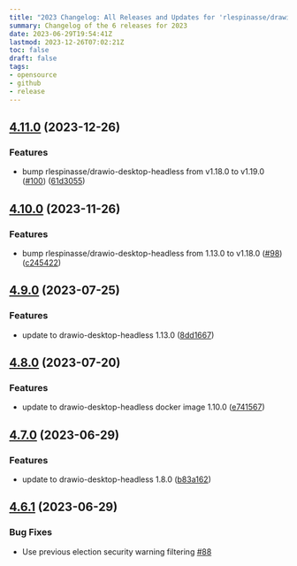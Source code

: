 ```yaml
---
title: "2023 Changelog: All Releases and Updates for 'rlespinasse/drawio-export'"
summary: Changelog of the 6 releases for 2023
date: 2023-06-29T19:54:41Z
lastmod: 2023-12-26T07:02:21Z
toc: false
draft: false
tags:
- opensource
- github
- release
---
```

## [4.11.0](https://github.com/rlespinasse/drawio-export/compare/v4.10.0...v4.11.0) (2023-12-26)


### Features

* bump rlespinasse/drawio-desktop-headless from v1.18.0 to v1.19.0 ([#100](https://github.com/rlespinasse/drawio-export/issues/100)) ([61d3055](https://github.com/rlespinasse/drawio-export/commit/61d3055982f3272038f7b97e6ad5376320ab53c8))



## [4.10.0](https://github.com/rlespinasse/drawio-export/compare/v4.9.0...v4.10.0) (2023-11-26)


### Features

* bump rlespinasse/drawio-desktop-headless from 1.13.0 to v1.18.0 ([#98](https://github.com/rlespinasse/drawio-export/issues/98)) ([c245422](https://github.com/rlespinasse/drawio-export/commit/c2454229c14c65082035c536daf140fa6c409660))



## [4.9.0](https://github.com/rlespinasse/drawio-export/compare/v4.8.0...v4.9.0) (2023-07-25)


### Features

* update to drawio-desktop-headless 1.13.0 ([8dd1667](https://github.com/rlespinasse/drawio-export/commit/8dd1667efadb9f475e0e8b5c498052a14187526e))



## [4.8.0](https://github.com/rlespinasse/drawio-export/compare/v4.7.0...v4.8.0) (2023-07-20)


### Features

* update to drawio-desktop-headless docker image 1.10.0 ([e741567](https://github.com/rlespinasse/drawio-export/commit/e741567f8b7755656a8a8d3a662af3f6bc93f9b1))



## [4.7.0](https://github.com/rlespinasse/drawio-export/compare/v4.6.1...v4.7.0) (2023-06-29)


### Features

* update to drawio-desktop-headless 1.8.0 ([b83a162](https://github.com/rlespinasse/drawio-export/commit/b83a162c0000e43fc06e9ef06b03115ca982a4a0))



## [4.6.1](https://github.com/rlespinasse/drawio-export/compare/v4.6.0...v4.6.1) (2023-06-29)

### Bug Fixes

* Use previous election security warning filtering [#88](https://github.com/rlespinasse/drawio-export/pull/88)



